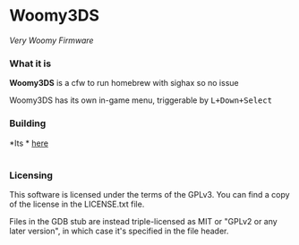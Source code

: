 # Woomy3DS
*Very Woomy Firmware*

### What it is
**Woomy3DS** is a cfw to run homebrew with sighax so no issue

Woomy3DS has its own in-game menu, triggerable by <kbd>L+Down+Select</kbd>

### Building
*Its * [here](https://linuxtheds.github.io)

#
### Licensing
This software is licensed under the terms of the GPLv3. You can find a copy of the license in the LICENSE.txt file.

Files in the GDB stub are instead triple-licensed as MIT or "GPLv2 or any later version", in which case it's specified in the file header.

